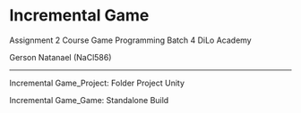 # Incremental Game
 
Assignment 2 Course Game Programming Batch 4 DiLo Academy 

Gerson Natanael (NaCl586) 

------------------------
 
Incremental Game_Project: Folder Project Unity

Incremental Game_Game: Standalone Build
